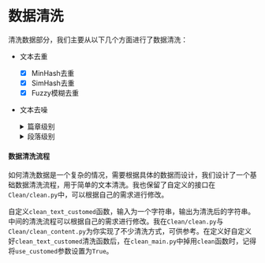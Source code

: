# 数据清洗

清洗数据部分，我们主要从以下几个方面进行了数据清洗：
- 文本去重
  - [x] MinHash去重
  - [x] SimHash去重
  - [x] Fuzzy模糊去重

- 文本去噪
    </details>

    <details><summary>篇章级别</summary>

        - [x] 过滤少于固定字数得文章
        - [x] 过滤敏感词超过三个以上的文章

    </details>

    </details>

    <details><summary>段落级别</summary>

        - [x] 删除额外得空格
        - [x] 替换bytes string成string
        - [x] 删除非ascii字符
        - [x] 删除unicode quotes字符
        - [x] 删除英文与中文以外的字符
        - [x] 删除电子邮件地址
        - [x] 删除IP地址与IP地址名称
        - [x] 删除电话号码
        - [ ] 删除人名
        - [ ] 翻译文本
        - [x] 删除特殊匹配项
        - [x] 删除乱码
        - [ ] 删除主要由大写字符组成
        - [ ] 句子由纯数字组成
        - [ ] 句子去重

    </details>

#### 数据清洗流程

如何清洗数据是一个复杂的情况，需要根据具体的数据而设计，我们设计了一个基础数据清洗流程，用于简单的文本清洗。我也保留了自定义的接口在`Clean/clean.py`中，可以根据自己的需求进行修改。

自定义`clean_text_customed`函数，输入为一个字符串，输出为清洗后的字符串。中间的清洗流程可以根据自己的需求进行修改。我在`Clean/clean.py`与`Clean/clean_content.py`为你实现了不少清洗方式，可供参考。在定义好自定义好`clean_text_customed`清洗函数后，在`clean_main.py`中掉用`clean`函数时，记得将`use_customed`参数设置为`True`。


